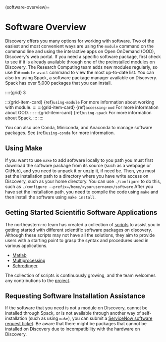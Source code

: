(software-overview)=

# Software Overview

Discovery offers you many options for working with software. Two of the easiest and most convenient ways are
using the `module` command on the command line and using the interactive apps on Open OnDemand (OOD), Discovery's web portal.
If you need a specific software package, first check to see if it is already available through one of the preinstalled
modules on Discovery. The Research Computing team adds new modules regularly, so use the `module avail` command
to view the most up-to-date list. You can also try using Spack, a software package manager available on Discovery. Spack has over 5,000 packages that
you can install.

::::{grid} 3

:::{grid-item-card} {ref}`using-module`
For more information about working with module.
:::
:::{grid-item-card} {ref}`accessing-ood`
For more information about OOD.
:::
:::{grid-item-card} {ref}`using-spack`
For more information about Spack.
:::
::::

You can also use Conda, Miniconda, and Anaconda to manage software packages. See {ref}`using-conda` for more information.

## Using Make

If you want to use `make` to add software locally to you path you must first download the
software package from its source (such as a webpage or GitHub), and you need to unpack it or unzip it, if need be.
Then, you must set the installation path to a directory where you have write access on Discovery, such as your home directory.
You can use `./configure` to do this, such as  `./configure --prefix=/home/<yourusername>/software`
After you have set the installation path, you need to compile the code using `make` and then install the software using `make install`.

## Getting Started Scientific Software Applications

The northeastern-rc team has created a collection of [scripts](https://github.com/northeastern-rc/discovery-example-scripts) to assist you in getting started with different scientific software packages on discovery. Although these scripts may not have all the solutions, they aim to provide users with a starting point to grasp the syntax and procedures used in various applications.

- [Matlab](https://github.com/northeastern-rc/discovery-example-scripts/tree/main/MATLAB)
- [Multiprocessing](https://github.com/northeastern-rc/discovery-example-scripts/tree/main/Multiprocessing)
- [Schrodinger](https://github.com/northeastern-rc/discovery-example-scripts/tree/main/Schrodinger)

The collection of scripts is continuously growing, and the team welcomes any contributions to the [project](https://github.com/northeastern-rc/discovery-example-scripts).

## Requesting Software Installation Assistance

If the software that you need is not a module on Discovery, cannot be installed through Spack, or is not available through another way of
self-installation (such as using `make`), you can submit a [ServiceNow software request ticket].
Be aware that there might be packages that cannot be installed on Discovery due
to incompatibility with the hardware on Discovery.

[servicenow software request ticket]: https://service.northeastern.edu/tech?id=sc_cat_item&sys_id=777c510bdbebd340a37cd206ca9619b0
